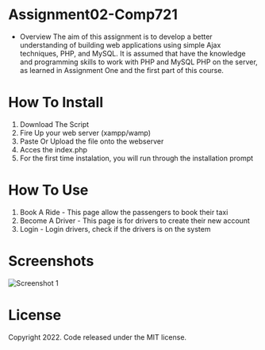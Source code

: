 # Assignment02-Comp721
- Overview
The aim of this assignment is to develop a better understanding of building web
applications using simple Ajax techniques, PHP, and MySQL. It is assumed that have
the knowledge and programming skills to work with PHP and MySQL PHP on the
server, as learned in Assignment One and the first part of this course.

# How To Install
1. Download The Script
2. Fire Up your web server (xampp/wamp)
3. Paste Or Upload the file onto the webserver
4. Acces the index.php
5. For the first time instalation, you will run through the installation prompt

# How To Use
1. Book A Ride      - This page allow the passengers to book their taxi
2. Become A Driver  - This page is for drivers to create their new account
3. Login            - Login drivers, check if the drivers is on the system

# Screenshots
![Screenshot 1](https://github.com/MiguelEmmara-ai/Assignment02-Comp721/blob/release/v1.0/screenshots/screencapture-localhost-assignment02-release-v1.png)

# License
Copyright 2022. Code released under the MIT license.
